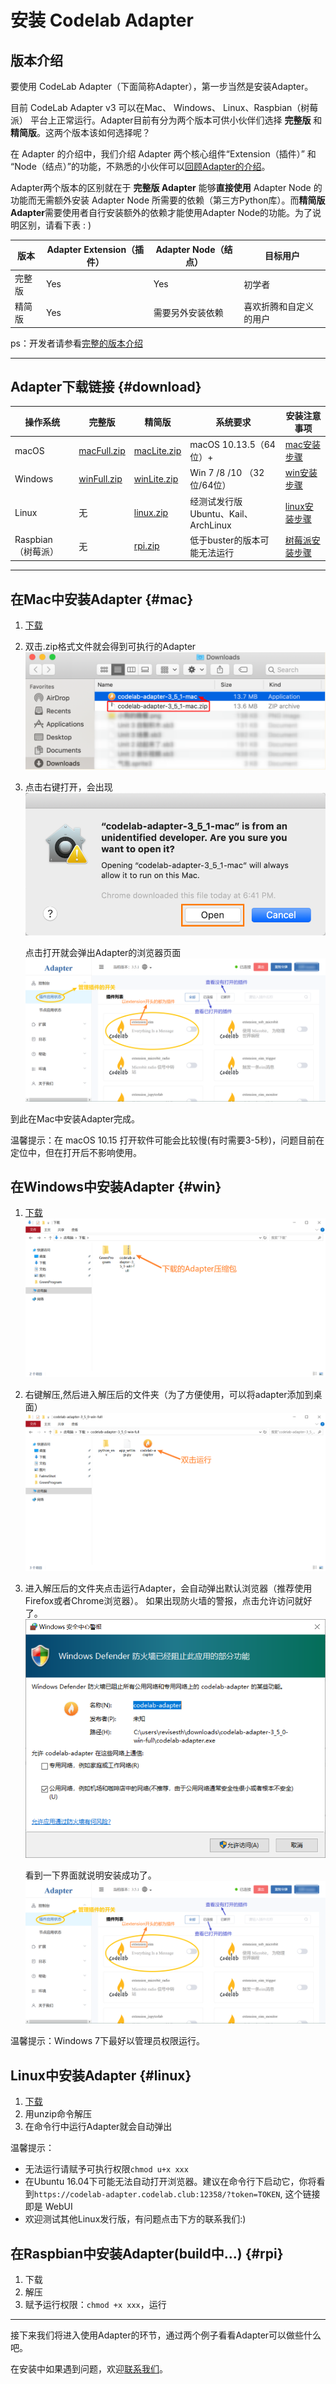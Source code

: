 # 安装 Codelab Adapter

## 版本介绍

要使用 CodeLab Adapter（下面简称Adapter），第一步当然是安装Adapter。

目前 CodeLab Adapter v3 可以在Mac、 Windows、 Linux、Raspbian（树莓派） 平台上正常运行。Adapter目前有分为两个版本可供小伙伴们选择 **完整版** 和 **精简版**。这两个版本该如何选择呢？

在 Adapter 的介绍中，我们介绍 Adapter 两个核心组件“Extension（插件）” 和 “Node（结点）”的功能，不熟悉的小伙伴可以[回顾Adapter的介绍](null)。

Adapter两个版本的区别就在于 **完整版 Adapter** 能够**直接使用** Adapter Node 的功能而无需额外安装 Adapter Node 所需要的依赖（第三方Python库）。而**精简版 Adapter**需要使用者自行安装额外的依赖才能使用Adapter Node的功能。为了说明区别，请看下表 : )

|   版本   | Adapter Extension（插件） | Adapter Node（结点） |              目标用户               |
| --------- | ---------------------------------------- | --------------------------------- | ---------------------------------- |
| 完整版 | Yes                                         | Yes                                  | 初学者                                |
| 精简版 | Yes                                         | 需要另外安装依赖         | 喜欢折腾和自定义的用户 |

ps：开发者请参看[完整的版本介绍](null)

---

## Adapter下载链接 {#download}

|           操作系统           |                                                                   完整版                                                                   |                                                               精简版                                                               |                           系统要求                           |         安装注意事项         |
| --------------------------- | ---------------------------------------------------------------------------------------------------------------- | --------------------------------------------------------------------------------------------------------- | ---------------------------------------------------- | ------------------------------- |
| macOS                       | [macFull.zip](https://scratch3-files.just4fun.site/codelab-adapter-3_5_1-mac-full.zip) | [macLite.zip](https://sratch3-files.just4fun.site/codelab-adapter-3_5_1-mac.zip) | macOS 10.13.5（64位）+                         | [mac安装步骤](#mac)   |
| Windows                    | [winFull.zip](https://scratch3-files.just4fun.site/codelab-adapter-3_5_1-win-full.zip)   | [winLite.zip](https://sratch3-files.just4fun.site/codelab-adapter-3_5_1-mac.zip)  | Win 7 /8 /10  （32位/64位）                    | [win安装步骤](#win)      |
| Linux                           | 无                                                                                                                                             | [linux.zip](https://scratch3-files.just4fun.site/codelab-adapter-3_5_1-linux.zip)   | 经测试发行版Ubuntu、Kail、ArchLinux | [linux安装步骤](#linux) |
| Raspbian（树莓派） | 无                                                                                                                                             | [rpi.zip](https://scratch3-files.just4fun.site/codelab-adapter-3_5_1-rpi.zip)          | 低于buster的版本可能无法运行               | [树莓派安装步骤](#rpi) |

---

## 在Mac中安装Adapter {#mac}

1. [下载](#download)
2. 双击.zip格式文件就会得到可执行的Adapter
    ![mac1](/img/install_mac1.png)
3. 点击右键打开，会出现
    ![mac2](/img/install_mac2.png)

    点击打开就会弹出Adapter的浏览器页面
    ![success](/img/getstart_adapter_ui.png)

到此在Mac中安装Adapter完成。

温馨提示：在 macOS 10.15 打开软件可能会比较慢(有时需要3-5秒)，问题目前在定位中，但在打开后不影响使用。

## 在Windows中安装Adapter {#win}

1. [下载](#download)
    ![win1](/img/install_win_1.png)
2. 右键解压,然后进入解压后的文件夹（为了方便使用，可以将adapter添加到桌面）
    ![win2](/img/install_win_2.png)
3. 进入解压后的文件夹点击运行Adapter，会自动弹出默认浏览器（推荐使用Firefox或者Chrome浏览器）。
    如果出现防火墙的警报，点击允许访问就好了。
    ![win3](/img/install_win_3.png)

    看到一下界面就说明安装成功了。
    ![win4](/img/getstart_adapter_ui.png)

温馨提示：Windows 7下最好以管理员权限运行。

## Linux中安装Adapter {#linux}

1. [下载](#download)
2. 用unzip命令解压
3. 在命令行中运行Adapter就会自动弹出

温馨提示：

- 无法运行请赋予可执行权限`chmod u+x xxx`
- 在Ubuntu 16.04下可能无法自动打开浏览器。建议在命令行下启动它，你将看到`https://codelab-adapter.codelab.club:12358/?token=TOKEN`, 这个链接即是 WebUI
- 欢迎测试其他Linux发行版，有问题点击下方的联系我们:)

## 在Raspbian中安装Adapter(build中...) {#rpi}

1. 下载
2. 解压
3. 赋予运行权限：`chmod +x xxx`，运行

---

接下来我们将进入使用Adapter的环节，通过两个例子看看Adapter可以做些什么吧。

在安装中如果遇到问题，欢迎[联系我们](/about/contact/)。
